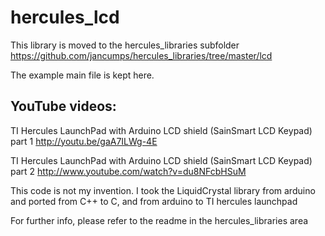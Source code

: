 hercules_lcd
============

This library is moved to the hercules_libraries subfolder
https://github.com/jancumps/hercules_libraries/tree/master/lcd


The example main file is kept here.

YouTube videos:
---------------

TI Hercules LaunchPad with Arduino LCD shield (SainSmart LCD Keypad) part 1
http://youtu.be/gaA7ILWg-4E

TI Hercules LaunchPad with Arduino LCD shield (SainSmart LCD Keypad) part 2
http://www.youtube.com/watch?v=du8NFcbHSuM

This code is not my invention. I took the LiquidCrystal library from arduino and ported from C++ to C, and from arduino to TI hercules launchpad


For further info, please refer to the readme in the hercules_libraries area
